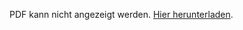 <object data="conference_101719.pdf" type="application/pdf" width="100%" height="600px">
  <p>PDF kann nicht angezeigt werden. <a href="./Free3D___Free_viewpoint_3D_video_creation.pdf">Hier herunterladen</a>.</p>
</object>
